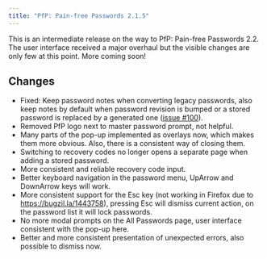 ```yaml
---
title: "PfP: Pain-free Passwords 2.1.5"
---
```


This is an intermediate release on the way to PfP: Pain-free Passwords 2.2. The user interface received a major overhaul but the visible changes are only few at this point. More coming soon!

## Changes

* Fixed: Keep password notes when converting legacy passwords, also keep notes by default when password revision is bumped or a stored password is replaced by a generated one ([issue #100](https://github.com/palant/pfp/issues/100)).
* Removed PfP logo next to master password prompt, not helpful.
* Many parts of the pop-up implemented as overlays now, which makes them more obvious. Also, there is a consistent way of closing them.
* Switching to recovery codes no longer opens a separate page when adding a stored password.
* More consistent and reliable recovery code input.
* Better keyboard navigation in the password menu, UpArrow and DownArrow keys will work.
* More consistent support for the Esc key (not working in Firefox due to <https://bugzil.la/1443758>), pressing Esc will dismiss current action, on the password list it will lock passwords.
* No more modal prompts on the All Passwords page, user interface consistent with the pop-up here.
* Better and more consistent presentation of unexpected errors, also possible to dismiss now.

